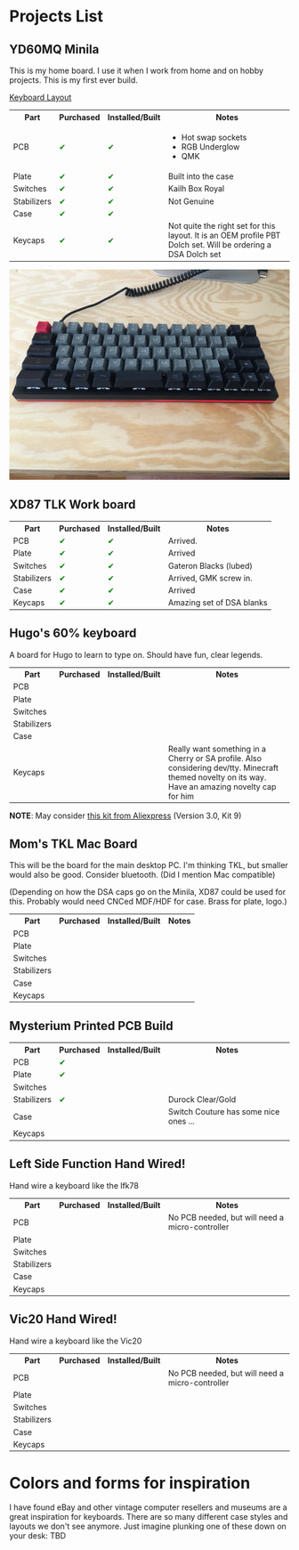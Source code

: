 # Projects List

## YD60MQ Minila

This is my home board. I use it when I work from home and on hobby projects. This is my first ever build.

[Keyboard Layout](http://www.keyboard-layout-editor.com/#/gists/bdaadc157e4dcffb2c719172b84a76ea)

<table>
    <tr>
        <th>Part</th>
        <th>Purchased</th>
        <th>Installed/Built</th>
        <th>Notes</th>
    </tr>
    <tr>
        <td>PCB</td>
        <td style ="color: green">&#x2714;</td>
        <td style ="color: green">&#x2714;</td>
        <td> 
            <ul>
                <li>Hot swap sockets </li>
                <li>RGB Underglow</li>
                <li>QMK</li>
            </ul>
        </td>
    </tr>
    <tr>
        <td>Plate</td>
        <td style ="color: green">&#x2714;</td>
        <td style ="color: green">&#x2714;</td>
        <td>Built into the case</td>
    </tr>
    <tr>
        <td>Switches</td>
        <td style ="color: green">&#x2714;</td>
        <td style ="color: green">&#x2714;</td>
        <td>Kailh Box Royal</td>
    </tr>
    <tr>
        <td>Stabilizers</td>
        <td style ="color: green">&#x2714;</td>
        <td style ="color: green">&#x2714;</td>
        <td>Not Genuine</td>
    </tr>
    <tr>
        <td>Case</td>
        <td style ="color: green">&#x2714;</td>
        <td style ="color: green">&#x2714;</td>
        <td></td>
    </tr>
    <tr>
        <td>Keycaps</td>
        <td style ="color: green">&#x2714;</td>
        <td style ="color: green">&#x2714;</td>
        <td>Not quite the right set for this layout. It is an OEM profile PBT Dolch set. Will be ordering a DSA Dolch set</td>
    </tr>
</table>

![yd60mq current configuration](yd60mq/IMG_0126.JPG "Current Configuration")

## XD87 TLK Work board

<table>
    <tr>
        <th>Part</th>
        <th>Purchased</th>
        <th>Installed/Built</th>
        <th>Notes</th>
    </tr>
    <tr>
        <td>PCB</td>
        <td style ="color: green">&#x2714;</td>
        <td style ="color: green">&#x2714;</td>
        <td>Arrived.</td>
    </tr>
    <tr>
        <td>Plate</td>
        <td style ="color: green">&#x2714;</td>
        <td style ="color: green">&#x2714;</td>
        <td>Arrived</td>
    </tr>
    <tr>
        <td>Switches</td>
        <td style ="color: green">&#x2714;</td>
        <td style ="color: green">&#x2714;</td>
        <td>Gateron Blacks (lubed)</td>
    </tr>
    <tr>
        <td>Stabilizers</td>
        <td style ="color: green">&#x2714;</td>
        <td style ="color: green">&#x2714;</td>
        <td>Arrived, GMK screw in.</td>
    </tr>
    <tr>
        <td>Case</td>
        <td style ="color: green">&#x2714;</td>
        <td style ="color: green">&#x2714;</td>
        <td>Arrived</td>
    </tr>
    <tr>
        <td>Keycaps</td>
        <td style ="color: green">&#x2714;</td>
        <td style ="color: green">&#x2714;</td>
        <td>Amazing set of DSA blanks</td>
    </tr>
</table>



## Hugo's 60% keyboard

A board for Hugo to learn to type on. Should have fun, clear legends.

<table>
    <tr>
        <th>Part</th>
        <th>Purchased</th>
        <th>Installed/Built</th>
        <th>Notes</th>
    </tr>
    <tr>
        <td>PCB</td>
        <td></td>
        <td></td>
        <td></td>
    </tr>
    <tr>
        <td>Plate</td>
        <td></td>
        <td></td>
        <td></td>
    </tr>
    <tr>
        <td>Switches</td>
        <td></td>
        <td></td>
        <td></td>
    </tr>
    <tr>
        <td>Stabilizers</td>
        <td></td>
        <td></td>
        <td></td>
    </tr>
    <tr>
        <td>Case</td>
        <td></td>
        <td></td>
        <td></td>
    </tr>
    <tr>
        <td>Keycaps</td>
        <td></td>
        <td></td>
        <td>Really want something in a Cherry or SA profile. Also considering dev/tty. Minecraft themed novelty on its way. Have an amazing novelty cap for him</td>
    </tr>
</table>

 **NOTE**: May consider [this kit from Aliexpress](https://www.aliexpress.com/item/32919981329.html?spm=2114.12010612.8148356.11.577c7011kXbGdM) (Version 3.0, Kit 9)

## Mom's TKL Mac Board

This will be the board for the main desktop PC. I'm thinking TKL, but smaller would also be good. Consider bluetooth. (Did I mention Mac compatible)

(Depending on how the DSA caps go on the Minila, XD87 could be used for this. Probably would need CNCed MDF/HDF for case. Brass for plate, logo.)

<table>
    <tr>
        <th>Part</th>
        <th>Purchased</th>
        <th>Installed/Built</th>
        <th>Notes</th>
    </tr>
    <tr>
        <td>PCB</td>
        <td></td>
        <td></td>
        <td></td>
    </tr>
    <tr>
        <td>Plate</td>
        <td></td>
        <td></td>
        <td></td>
    </tr>
    <tr>
        <td>Switches</td>
        <td></td>
        <td></td>
        <td></td>
    </tr>
    <tr>
        <td>Stabilizers</td>
        <td></td>
        <td></td>
        <td></td>
    </tr>
    <tr>
        <td>Case</td>
        <td></td>
        <td></td>
        <td></td>
    </tr>
    <tr>
        <td>Keycaps</td>
        <td></td>
        <td></td>
        <td></td>
    </tr>
</table>

## Mysterium Printed PCB Build


<table>
    <tr>
        <th>Part</th>
        <th>Purchased</th>
        <th>Installed/Built</th>
        <th>Notes</th>
    </tr>
    <tr>
        <td>PCB</td>
        <td style ="color: green">&#x2714;</td>
        <td></td>
        <td></td>
    </tr>
    <tr>
        <td>Plate</td>
        <td style ="color: green">&#x2714;</td>
        <td></td>
        <td></td>
    </tr>
    <tr>
        <td>Switches</td>
        <td></td>
        <td></td>
        <td></td>
    </tr>
    <tr>
        <td>Stabilizers</td>
        <td style ="color: green">&#x2714;</td>
        <td></td>
        <td>Durock Clear/Gold</td>
    </tr>
    <tr>
        <td>Case</td>
        <td></td>
        <td></td>
        <td>Switch Couture has some nice ones ...</td>
    </tr>
    <tr>
        <td>Keycaps</td>
        <td></td>
        <td></td>
        <td></td>
    </tr>
</table>

## Left Side Function Hand Wired!

Hand wire a keyboard like the lfk78

<table>
    <tr>
        <th>Part</th>
        <th>Purchased</th>
        <th>Installed/Built</th>
        <th>Notes</th>
    </tr>
    <tr>
        <td>PCB</td>
        <td></td>
        <td></td>
        <td>No PCB needed, but will need a micro-controller</td>
    </tr>
    <tr>
        <td>Plate</td>
        <td></td>
        <td></td>
        <td></td>
    </tr>
    <tr>
        <td>Switches</td>
        <td></td>
        <td></td>
        <td></td>
    </tr>
    <tr>
        <td>Stabilizers</td>
        <td></td>
        <td></td>
        <td></td>
    </tr>
    <tr>
        <td>Case</td>
        <td></td>
        <td></td>
        <td></td>
    </tr>
    <tr>
        <td>Keycaps</td>
        <td></td>
        <td></td>
        <td></td>
    </tr>
</table>


## Vic20 Hand Wired!

Hand wire a keyboard like the Vic20

<table>
    <tr>
        <th>Part</th>
        <th>Purchased</th>
        <th>Installed/Built</th>
        <th>Notes</th>
    </tr>
    <tr>
        <td>PCB</td>
        <td></td>
        <td></td>
        <td>No PCB needed, but will need a micro-controller</td>
    </tr>
    <tr>
        <td>Plate</td>
        <td></td>
        <td></td>
        <td></td>
    </tr>
    <tr>
        <td>Switches</td>
        <td></td>
        <td></td>
        <td></td>
    </tr>
    <tr>
        <td>Stabilizers</td>
        <td></td>
        <td></td>
        <td></td>
    </tr>
    <tr>
        <td>Case</td>
        <td></td>
        <td></td>
        <td></td>
    </tr>
    <tr>
        <td>Keycaps</td>
        <td></td>
        <td></td>
        <td></td>
    </tr>
</table>

# Colors and forms for inspiration
I have found eBay and other vintage computer resellers and museums are a great inspiration for keyboards. There are so many different case styles and layouts we don't see anymore. Just imagine plunking one of these down on your desk:
TBD

<!-- 

TABLE
<table>
    <tr>
        <th>Part</th>
        <th>Purchased</th>
        <th>Installed/Built</th>
        <th>Notes</th>
    </tr>
    <tr>
        <td>PCB</td>
        <td></td>
        <td></td>
        <td></td>
    </tr>
    <tr>
        <td>Plate</td>
        <td></td>
        <td></td>
        <td></td>
    </tr>
    <tr>
        <td>Switches</td>
        <td></td>
        <td></td>
        <td></td>
    </tr>
    <tr>
        <td>Stabilizers</td>
        <td></td>
        <td></td>
        <td></td>
    </tr>
    <tr>
        <td>Case</td>
        <td></td>
        <td></td>
        <td></td>
    </tr>
    <tr>
        <td>Keycaps</td>
        <td></td>
        <td></td>
        <td></td>
    </tr>
</table>

CHECKMARK

	&#x2714;
    <td style ="color: green">&#x2714;</td>

-->
